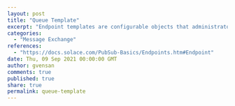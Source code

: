 ```yaml
---
layout: post
title: "Queue Template"
excerpt: "Endpoint templates are configurable objects that administrators can use to specify custom attributes and parameters for any new client created endpoints. Any custom configuration associated with the endpoint template will be applied to the client created endpoints based upon the endpoint name. You can associate multiple queues to an endpoint template; this means that the clients can use multiple templates to create endpoints with different characteristics."
categories:
  - "Message Exchange"
references:
  - "https://docs.solace.com/PubSub-Basics/Endpoints.htm#Endpoint"
date: Thu, 09 Sep 2021 00:00:00 GMT
author: gvensan
comments: true
published: true
share: true
permalink: queue-template
---
```

